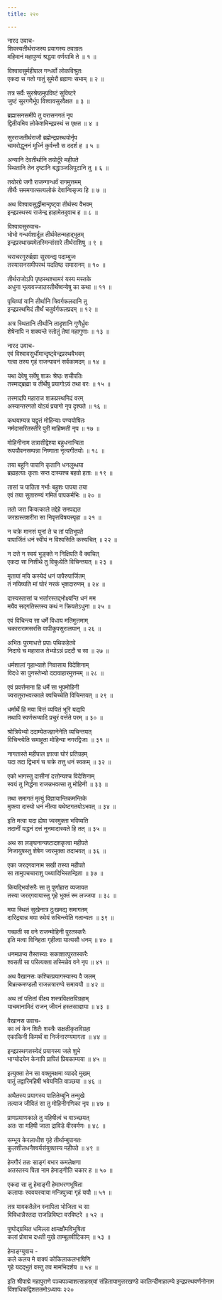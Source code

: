 ```yaml
---
title: २२०

---
```

नारद उवाच-  
शिवस्यतीर्थराजस्य प्रयागस्य तवाग्रतः  
महिमानं महापुण्यं श्रद्धया वर्णयामि ते ॥ १ ॥


विश्वावसुर्महीपाल गन्धर्वो लोकविश्रुतः  
एकदा स गतो गातुं सुमेरौ ब्रह्मणः सभाम् ॥ २ ॥


तत्र सर्वैः सुरश्रेष्ठमुपविष्टं सुविष्टरे  
जुष्टं सुरगणैर्भूप विश्वावसुरवैक्षत ॥ ३ ॥


ब्रह्मासनसमीपे तु वरासनगतं नृप  
द्वितीयमिव लोकेशमिन्द्रप्रस्थं स एक्षत ॥ ४ ॥


सुरराजतीर्थराजौ ब्रह्मेन्द्रप्रस्थयोर्नृप  
चामरोद्धूननं मूर्ध्नि कुर्वन्तौ स ददर्श ह ॥ ५ ॥


अन्यानि देवतीर्थानि तयोर्दूरे महीपते  
स्थितानि तेन दृष्टानि बद्धाञ्जलिपुटानि तु ॥ ६ ॥


तयोरग्रे जगौ राजन्गान्धर्वं रागमुत्तमम्  
तीर्थैः सममगात्सत्यलोकं देवान्विसृज्य हि ॥ ७ ॥


अथ विश्वावसुर्द्धीमान्दृष्ट्वा तीर्थस्य वैभवम्  
इन्द्रप्रस्थस्य राजेन्द्र हाहामेतदुवाच ह ॥ ८ ॥


विश्वावसुरुवाच-  
भोभो गन्धर्वशार्दूल तीर्थमेतन्महाद्भुतम्  
इन्द्रप्रस्थाख्यमेतस्मिन्संसारे तीर्थराशिषु ॥ ९ ॥


चराचरगुरुर्ब्रह्मा सुरवन्द्य पदाम्बुजः  
तस्यासनसमीपस्थं यदतिष्ठ समासनम् ॥ १० ॥


तीर्थराजोऽपि पृष्ठस्थश्चामरं यस्य मस्तके  
अधुना भृत्यवज्जातस्तीर्थेष्वन्येषु का कथा ॥ ११ ॥


पृथिव्यां यानि तीर्थानि त्रिवर्गफलदानि तु  
इन्द्रप्रस्थमिदं तीर्थं चतुर्वर्गफलप्रदम् ॥ १२ ॥


अत्र स्थितानि तीर्थानि तादृशानि गुणैर्ध्रुवः  
शेषेनापि न शक्यन्ते स्तोतुं तेषां महागुणाः ॥ १३ ॥


नारद उवाच-  
एवं विश्वावसुर्धीमान्दृष्ट्वेन्द्रप्रस्थवैभवम्  
गत्वा तस्य गृहं राजन्पावनं सर्वकामदम् ॥ १४ ॥


यथा देवेषु सर्वेषु शक्रः श्रेष्ठः शचीपतिः  
तस्माद्ब्रह्मा च तीर्थेषु प्रयागोऽयं तथा वरः ॥ १५ ॥


तस्मादपि महाराज शक्रप्रस्थमिदं वरम्  
अस्यान्तरगतो योऽयं प्रयागो नृप दृश्यते ॥ १६ ॥


कथयाम्यत्र यद्वृत्तं मोहिन्याः पण्ययोषितः  
नर्मदासरितस्तीरे पुरी माहिष्मती नृप ॥ १७ ॥


मोहिनीनाम तत्रासीद्वेश्या बहुधनान्विता  
रूपयौवनसम्पन्ना निष्णाता नृत्यगीतयोः ॥ १८ ॥


तया बहूनि पापानि कृतानि धनलुब्धया  
ब्रह्महत्याः कृताः सप्त दास्यश्च बहवो हताः ॥ १९ ॥


तासां च पातिता गर्भाः बहुशः पापया तया  
एवं तया सुतारुण्यं गमितं पापकर्मभिः ॥ २० ॥


ततो जरा कियत्काले तद्देहे समपद्यत  
जराग्रस्तशरीरा सा निवृत्तविषयस्पृहा ॥ २१ ॥


न चक्रे मानसं यूनां ते च तां पतिभूपते  
पापार्जितं धनं स्वीयं न विश्वसिति कस्यचित् ॥ २२ ॥


न दत्ते न स्वयं भुङ्क्ते न निक्षिपति वै क्वचित्  
एकदा सा निशीथे तु विबुध्येति विचिन्तयत् ॥ २३ ॥


मृतायां मयि कस्येदं धनं पापैरुपार्जितम्  
तं नयिष्यति मां घोरं नरकं भृशदारुणम् ॥ २४ ॥


दास्यस्तासां च भर्त्तारस्तद्भोक्ष्यन्ति धनं मम  
मयैव सद्गतिस्तस्य कथं न क्रियतेऽधुना ॥ २५ ॥


एवं विचिन्त्य सा धर्मे विधाय मतिमुत्तमाम्  
चकारारामसरसि वापीकूपसुरालयान् ॥ २६ ॥


अभितः पुरमाधत्ते प्रपाः पथिकहेतवे  
निदाघे च महाराज तेभ्योऽन्नं प्रददौ च सा ॥ २७ ॥


धर्मशालां गृहाभ्याशे निवासाय विदेशिनाम्  
विदधे सा पुनस्तेभ्यो ददावाहारमुत्तमम् ॥ २८ ॥


एवं प्रवर्त्तमाना हि धर्मे सा भूपमोहिनी  
ज्वरातुराभवत्काले क्वचिच्चेति विचिन्तयत् ॥ २९ ॥


धर्मार्थे हि मया वित्तं व्ययितं भूरि यद्यपि  
तथापि स्वर्णरूप्यादि प्रचुरं वर्त्तते परम् ॥ ३० ॥


श्रोत्रियेभ्यो ददाम्येतज्ज्ञानेनेति व्यचिन्तयत्  
विचिन्त्येति समाहूता मोहिन्या नगरद्विजाः ॥ ३१ ॥


नागतास्ते महीपाल ज्ञात्वा घोरं प्रतिग्रहम्  
यदा तदा द्विभागं च चक्रे तत्तु धनं स्वकम् ॥ ३२ ॥


एको भागस्तु दासीनां दत्तोन्यश्च विदेशिनाम्  
स्वयं तु निर्द्धना राजन्नभवत्सा तु मोहिनी ॥ ३३ ॥


तथा समागतं मृत्युं विज्ञायान्तिकमन्तिके  
मुक्त्वा दास्यो धनं नीत्वा यथेष्टगतयोऽभवत् ॥ ३४ ॥


इति मत्वा यदा ह्येषा ज्वरमुक्ता भविष्यति  
तदानीं यद्धनं दत्तं नूनमादास्यते हि तत् ॥ ३५ ॥


अथ सा लङ्घनान्यष्टादशकृत्वा महीपते  
निजायुषस्तु शेषेण ज्वरमुक्ता तदाभवत् ॥ ३६ ॥


एका जरद्गवानाम सखी तस्या महीपते  
सा तामुपचचाराशु पथ्यादिभिरतन्द्रिता ॥ ३७ ॥


कियद्भिर्वासरैः सा तु पूर्णाहारा व्यजायत  
तस्या जरद्गवायास्तु गृहे भुक्तं स्म लज्जया ॥ ३८ ॥


मया स्थितं सुखेनात्र दुःखमद्य समागतम्  
दारिद्र्यान्न मया स्थेयं सचिन्त्येति गतान्यतः ॥ ३९ ॥


गच्छती सा वने राजन्मोहिनी पुरतस्करैः  
इति मत्वा विनिहता गृहीत्वा यात्यसौ धनम् ॥ ४० ॥


धनमप्राप्य तैस्तस्याः सकाशात्पुरतस्करैः  
श्वसती सा परित्यक्ता तस्मिन्नेव वने नृप ॥ ४१ ॥


अथ वैखानसः कश्चित्प्रयागस्यास्य वै जलम्  
बिभ्रत्कमण्डलौ राजन्नत्रारण्ये समाययौ ॥ ४२ ॥


अथ तां पतितां वीक्ष्य शस्त्रविक्षतविग्रहाम्  
याचमानामिदं राजन् जीवनं हस्तसञ्ज्ञया ॥ ४३ ॥


वैखानस उवाच-  
का त्वं केन शितैः शस्त्रैः सक्षतीकृतविग्रहा  
एकाकिनी किमर्थं वा निर्जनारण्यमागता ॥ ४४ ॥


इन्द्रप्रस्थगतस्येदं प्रयागस्य जले शुभे  
भाग्योदयेन केनापि प्रापितं प्रियकाम्यया ॥ ४५ ॥


इत्युक्ता तेन सा वक्तुमक्षमा व्याददे मुखम्  
पातुं तद्वारिमहिषी भवेयमिति वाञ्छया ॥ ४६ ॥


अथैतस्य प्रयागस्य पातितेम्बुनि तन्मुखे  
तत्याज जीवितं सा तु मोहिनीगणिका नृप ॥ ४७ ॥


प्राणप्रयाणकाले तु महिषीत्वं च वाञ्च्छयत्  
अतः सा महिषी जाता द्राविडे वीरवर्मणः ॥ ४८ ॥


सम्भूय केरलाधीश गृहे तीर्थाम्बुपानतः  
कुलशीलधनैश्वर्यसंयुक्तस्य महीपते ॥ ४९ ॥


हेमगौरं ततः साङ्गं बभार कमलेक्षणा  
अतस्तस्य पिता नाम हेमाङ्गीति चकार ह ॥ ५० ॥


एकदा सा तु हेमाङ्गी हेमाभरणभूषिता  
कलायाः स्ववयस्याया मन्त्रिपुत्र्या गृहं ययौ ॥ ५१ ॥


तत्र यावकतैलेन स्नापिता भोजिता च सा  
विविधान्नैस्तदा राजन्निविष्टा वरविष्टरे ॥ ५२ ॥


पुष्पोद्ग्रथित धमिल्ला क्षामक्षौमविभूषिता  
कलां प्रोवाच दधती मुखे ताम्बूलवीटिकाम् ॥ ५३ ॥


हेमाङ्ग्युवाच -  
कले कलय मे वाक्यं कोकिलाकलभाषिणि  
गृहे यदद्भुतं वस्तु तव मामभिदर्शय ॥ ५४ ॥


इति श्रीपाद्मे महापुराणे पञ्चपञ्चाशत्साहस्र्यां संहितायामुत्तरखण्डे कालिन्दीमाहात्म्ये इन्द्रप्रस्थवर्णनोनाम विंशाधिकद्विशततमोऽध्यायः २२०
